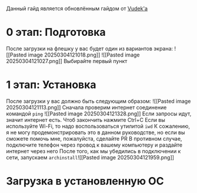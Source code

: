 Данный гайд является обновлённым гайдом от [Vudek'a](https://osu.ppy.sh/u/Vudek)
# 0 этап: Подготовка
После загрузки на флешку у вас будет один из вариантов экрана:
![[Pasted image 20250304121018.png]]
![[Pasted image 20250304121027.png]]
Выбирайте первый пункт
# 1 этап: Установка
После загрузки у вас должно быть следующим образом:
![[Pasted image 20250304121113.png]]
Сначала проверим интернет соединение командой `ping`
![[Pasted image 20250304121328.png]]
Если запросы идут, значит интернет есть.
Чтоб закончить нажмите Ctrl+C
Если вы используйте Wi-Fi, то надо воспользоваться утилитой `iwd`
К сожалению, я не могу продемонстрировать это в данном руководстве, но если вы сможете помочь мне, пожалуйста, сделайте PR
В противном случае, подключите телефон через провод к вашему компьютеру и раздайте интернет через него
После того, как мы убедились в подключении к сети, запускаем `archinstall`![[Pasted image 20250304121959.png]]

# Загрузка в установленную ОС
